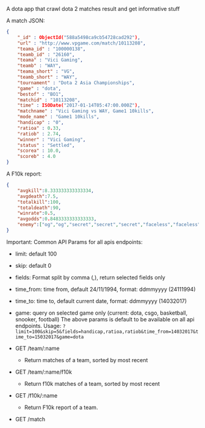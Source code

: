 A dota app that crawl dota 2 matches result and get informative stuff

A match JSON:
```JSON
{
    "_id" : ObjectId("588a5498ca9cb54728cad292"),
    "url" : "http://www.vpgame.com/match/10113208",
    "teama_id" : "100000138",
    "teamb_id" : "26160",
    "teama" : "Vici Gaming",
    "teamb" : "WAY",
    "teama_short" : "VG",
    "teamb_short" : "WAY",
    "tournament" : "Dota 2 Asia Championships",
    "game" : "dota",
    "bestof" : "BO1",
    "matchid" : "10113208",
    "time" : ISODate("2017-01-14T05:47:00.000Z"),
    "matchname" : "Vici Gaming vs WAY, Game1 10kills",
    "mode_name" : "Game1 10kills",
    "handicap" : "0",
    "ratioa" : 0.33,
    "ratiob" : 2.74,
    "winner" : "Vici Gaming",
    "status" : "Settled",
    "scorea" : 10.0,
    "scoreb" : 4.0
}
```

A F10k report:
```JSON
{
	"avgkill":8.333333333333334,
	"avgdeath":7.5,
	"totalkill":100,
	"totaldeath":90,
	"winrate":0.5,
	"avgodds":0.8483333333333333,
	"enemy":["og","og","secret","secret","secret","faceless","faceless","faceless","newbee","newbee","wings","wings"]
}
```

Important: Common API Params for all apis endpoints:
- limit: default 100
- skip: default 0
- fields: Format split by comma (,), return selected fields only
- time_from: time from, default 24/11/1994, format: ddmmyyyy (24111994)
- time_to: time to, default current date, format: ddmmyyyy (14032017)
- game: query on selected game only (current: dota, csgo, basketball, snooker, football)
The above params is default to be available on all api endpoints. Usage: `?limit=100&skip=5&fields=handicap,ratioa,ratiob&time_from=14032017&time_to=15032017&game=dota`

- GET /team/:name
    - Return matches of a team, sorted by most recent

- GET /team/:name/f10k
    - Return f10k matches of a team, sorted by most recent
        
- GET /f10k/:name
    - Return F10k report of a team.

- GET /match
